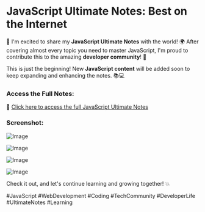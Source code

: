 # JavaScript Ultimate Notes: Best on the Internet

🚀 I'm excited to share my **JavaScript Ultimate Notes** with the world! 🌍 After covering almost every topic you need to master JavaScript, I'm proud to contribute this to the amazing **developer community**! 🙌

This is just the beginning! New **JavaScript content** will be added soon to keep expanding and enhancing the notes. 📚💻

### Access the Full Notes:
🔗 [Click here to access the full JavaScript Ultimate Notes](https://drive.google.com/drive/folders/1tsET0vshcXL-h-2ZEhOqRIjLE7NaCAbI?usp=sharing)

### Screenshot:

![Image](https://github.com/user-attachments/assets/be16239a-8eda-40e9-a8a7-00793969fbc2)

![Image](https://github.com/user-attachments/assets/355cf653-520a-458e-a1a6-3c09d57e14ed)

![Image](https://github.com/user-attachments/assets/ffbc326a-6f73-4c2f-99ca-ca026c735692)

![Image](https://github.com/user-attachments/assets/ac3c2f05-828a-465f-89b2-967ac01a433b)

Check it out, and let's continue learning and growing together! 💥

#JavaScript #WebDevelopment #Coding #TechCommunity #DeveloperLife #UltimateNotes #Learning
